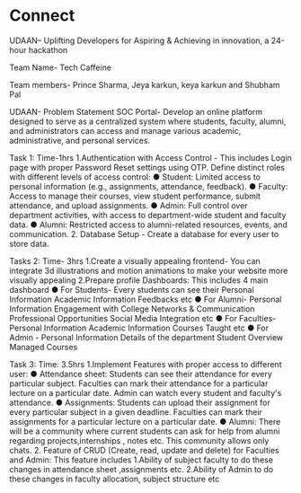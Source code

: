 # Connect
UDAAN– Uplifting Developers for Aspiring & Achieving in innovation, a 24-hour hackathon 

Team Name- Tech Caffeine

Team members- Prince Sharma, Jeya karkun, keya karkun and Shubham Pal

UDAAN- Problem Statement
SOC Portal- Develop an online platform designed to
serve as a centralized system where students, faculty,
alumni, and administrators can access and manage
various academic, administrative, and personal services.


Task 1: Time-1hrs
1.Authentication with Access Control - This includes Login page with
proper Password Reset settings using OTP.
Define distinct roles with different levels of access control:
● Student: Limited access to personal information (e.g., assignments,
attendance, feedback).
● Faculty: Access to manage their courses, view student performance,
submit attendance, and upload assignments.
● Admin: Full control over department activities, with access to
department-wide student and faculty data.
● Alumni: Restricted access to alumni-related resources, events, and
communication.
2. Database Setup - Create a database for every user to store data.



Tasks 2: Time- 3hrs
1.Create a visually appealing frontend- You can integrate 3d illustrations
and motion animations to make your website more visually appealing
2.Prepare profile Dashboards: This includes 4 main dashboard
● For Students- Every students can see their
Personal Information
Academic Information
Feedbacks etc
● For Alumni- Personal Information
Engagement with College
Networks & Communication
Professional Opportunities
Social Media Integration etc
● For Faculties- Personal Information
Academic Information
Courses Taught etc
● For Admin - Personal Information
Details of the department
Student Overview
Managed Courses



Task 3: Time: 3.5hrs
1.Implement Features with proper access to different user:
● Attendance sheet:
Students can see their attendance for every particular subject.
Faculties can mark their attendance for a particular lecture on a
particular date.
Admin can watch every student and faculty's attendance.
● Assignments:
Students can upload their assignment for every particular subject in
a given deadline.
Faculties can mark their assignments for a particular lecture on a
particular date.
● Alumni: There will be a community where current students can ask
for help from alumni regarding projects,internships , notes etc. This
community allows only chats.
2. Feature of CRUD (Create, read, update and delete) for Faculties and
Admin: This feature includes
1.Ability of subject faculty to do these changes in attendance
sheet ,assignments etc.
2.Ability of Admin to do these changes in faculty allocation,
subject structure etc
